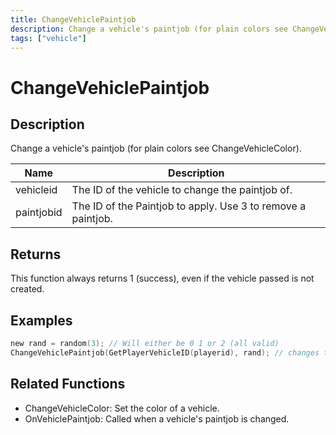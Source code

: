 ```yaml
---
title: ChangeVehiclePaintjob
description: Change a vehicle's paintjob (for plain colors see ChangeVehicleColor).
tags: ["vehicle"]
---
```


# ChangeVehiclePaintjob

<TagLinks />

## Description

Change a vehicle's paintjob (for plain colors see ChangeVehicleColor).

| Name       | Description                                                  |
| ---------- | ------------------------------------------------------------ |
| vehicleid  | The ID of the vehicle to change the paintjob of.             |
| paintjobid | The ID of the Paintjob to apply. Use 3 to remove a paintjob. |

## Returns

This function always returns 1 (success), even if the vehicle passed is not created.

## Examples

```c
new rand = random(3); // Will either be 0 1 or 2 (all valid)
ChangeVehiclePaintjob(GetPlayerVehicleID(playerid), rand); // changes the paintjob of the player's current vehicle to a random one
```

## Related Functions

- ChangeVehicleColor: Set the color of a vehicle.
- OnVehiclePaintjob: Called when a vehicle's paintjob is changed.
